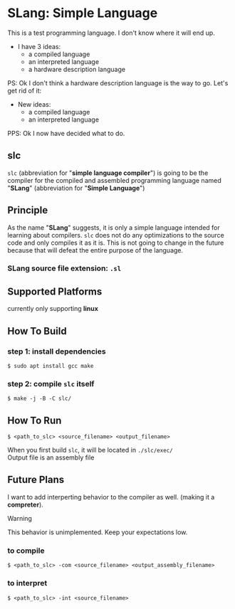 # SLang: Simple Language
This is a test programming language. I don't know where it will end up.
- I have 3 ideas:
    - a compiled language
    - an interpreted language
    - a hardware description language

PS: Ok I don't think a hardware description language is the way to go.
Let's get rid of it:
- New ideas:
   - a compiled language
   - an interpreted language

PPS: Ok I now have decided what to do.

## slc
`slc` (abbreviation for "**simple language compiler**") is going to be the compiler for the compiled and assembled programming language named "**SLang**" (abbreviation for "**Simple Language**")

## Principle
As the name "**SLang**" suggests, it is only a simple language intended for learning about compilers. `slc` does not do any optimizations to the source code and only compiles it as it is. This is not going to change in the future because that will defeat the entire purpose of the language.

### SLang source file extension: `.sl`

## Supported Platforms

currently only supporting **linux**

## How To Build
### **step 1**: install dependencies
```console
$ sudo apt install gcc make
```
### **step 2**: compile `slc`  itself
```console
$ make -j -B -C slc/
```

## How To Run
```console
$ <path_to_slc> <source_filename> <output_filename>
```
When you first build `slc`, it will be located in `./slc/exec/`\
Output file is an assembly file

## Future Plans

I want to add interperting behavior to the compiler as well. (making it a **compreter**).

> [!WARNING]
> This behavior is unimplemented. Keep your expectations low.
### to compile
```console
$ <path_to_slc> -com <source_filename> <output_assembly_filename>
```
### to interpret

```console
$ <path_to_slc> -int <source_filename>
```